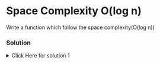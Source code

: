 # Space Complexity O(log n)

Write a function which follow the space complexity(O(log n))

### Solution

<details>
<summary>Click Here for solution 1</summary>

```
function power(base, e) {
    if(e === 0){
        return 1;
    }
    return base * power(base, e-1);
}
```

</details>
